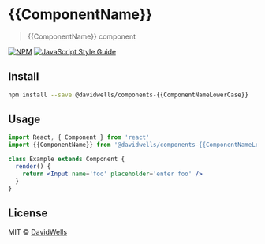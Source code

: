 # {{ComponentName}}

> {{ComponentName}} component

[![NPM](https://img.shields.io/npm/v/forms.svg)](https://www.npmjs.com/package/@davidwells/components-{{ComponentNameLowerCase}}) [![JavaScript Style Guide](https://img.shields.io/badge/code_style-standard-brightgreen.svg)](https://standardjs.com)

## Install

```bash
npm install --save @davidwells/components-{{ComponentNameLowerCase}}
```

## Usage

```jsx
import React, { Component } from 'react'
import {{ComponentName}} from '@davidwells/components-{{ComponentNameLowerCase}}'

class Example extends Component {
  render() {
    return <Input name='foo' placeholder='enter foo' />
  }
}
```

## License

MIT © [DavidWells](https://github.com/DavidWells)
